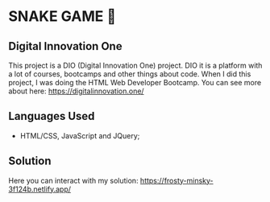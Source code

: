 # SNAKE GAME :snake:



## Digital Innovation One

This project is a DIO (Digital Innovation One) project. DIO it is a platform with a lot of courses, bootcamps and other things about code. When I did this project, I was doing the HTML Web Developer Bootcamp. You can see more about here: <https://digitalinnovation.one/>



## Languages Used

- HTML/CSS, JavaScript and JQuery;


## Solution

Here you can interact with my solution: <https://frosty-minsky-3f124b.netlify.app/>
